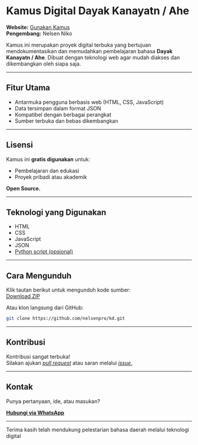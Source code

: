 
# Kamus Digital Dayak Kanayatn / Ahe

**Website:** [Gunakan Kamus](https://nelsenpro.github.io/kd/)  
**Pengembang:** Nelsen Niko

Kamus ini merupakan proyek digital terbuka yang bertujuan mendokumentasikan dan memudahkan pembelajaran bahasa **Dayak Kanayatn / Ahe**. Dibuat dengan teknologi web agar mudah diakses dan dikembangkan oleh siapa saja.

---

## Fitur Utama

- Antarmuka pengguna berbasis web (HTML, CSS, JavaScript)
- Data tersimpan dalam format JSON
- Kompatibel dengan berbagai perangkat
- Sumber terbuka dan bebas dikembangkan

---

## Lisensi

Kamus ini **gratis digunakan** untuk:

- Pembelajaran dan edukasi  
- Proyek pribadi atau akademik  

**Open Source.**

---

## Teknologi yang Digunakan

- HTML  
- CSS  
- JavaScript  
- JSON  
- [Python script (opsional)](https://github.com/nelsenpro/kd/blob/main/kd.py)

---

## Cara Mengunduh

Klik tautan berikut untuk mengunduh kode sumber:  
[Download ZIP](https://github.com/nelsenpro/kd/archive/refs/heads/main.zip)

Atau klon langsung dari GitHub:

```bash
git clone https://github.com/nelsenpro/kd.git
```

---

## Kontribusi

Kontribusi sangat terbuka!  
Silakan ajukan [*pull request*](https://github.com/nelsenpro/kd/pulls) atau saran melalui [*issue*.](https://github.com/nelsenpro/kd/issues)  

---

## Kontak

Punya pertanyaan, ide, atau masukan?

**[Hubungi via WhatsApp](https://wa.me/6285328736706)**

---

Terima kasih telah mendukung pelestarian bahasa daerah melalui teknologi digital
